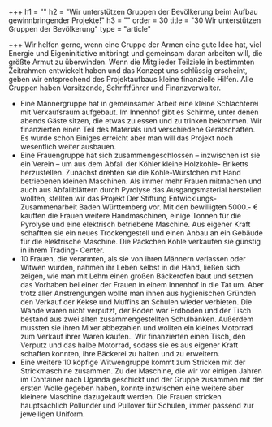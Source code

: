 +++
h1 = ""
h2 = "Wir unterstützen Gruppen der Bevölkerung beim Aufbau gewinnbringender Projekte!"
h3 = ""
order = 30
title = "30 Wir unterstützen Gruppen der Bevölkerung"
type = "article"

+++
Wir helfen gerne, wenn eine Gruppe der Armen eine gute Idee hat, viel Energie und Eigeninitiative mitbringt und gemeinsam daran arbeiten will, die größte Armut zu überwinden. Wenn die Mitglieder Teilziele in bestimmten Zeitrahmen entwickelt haben und das Konzept uns schlüssig erscheint, geben wir entsprechend des Projektaufbaus kleine finanzielle Hilfen. Alle Gruppen haben Vorsitzende, Schriftführer und Finanzverwalter.

* Eine Männergruppe hat in gemeinsamer Arbeit eine kleine Schlachterei mit Verkaufsraum aufgebaut. Im Innenhof gibt es Schirme, unter denen abends Gäste sitzen, die etwas zu essen und zu trinken bekommen. Wir finanzierten einen Teil des Materials und verschiedene Gerätschaften. Es wurde schon Einiges erreicht aber man will das Projekt noch wesentlich weiter ausbauen.
* Eine Frauengruppe hat sich zusammengeschlossen – inzwischen ist sie ein Verein – um aus dem Abfall der Köhler kleine Holzkohle- Briketts herzustellen. Zunächst drehten sie die Kohle-Würstchen mit Hand betriebenen kleinen Maschinen. Als immer mehr Frauen mitmachen und auch aus Abfallblättern durch Pyrolyse das Ausgangsmaterial herstellen wollten, stellten wir das Projekt Der Stiftung Entwicklungs- Zusammenarbeit Baden Württemberg vor. Mit den bewilligten 5000.- € kauften die Frauen weitere Handmaschinen, einige Tonnen für die Pyrolyse und eine elektrisch betriebene Maschine. Aus eigener Kraft schafften sie ein neues Trockengestell und einen Anbau an ein Gebäude für die elektrische Maschine. Die Päckchen Kohle verkaufen sie günstig in ihrem Trading- Center.
* 10 Frauen, die verarmten, als sie von ihren Männern verlassen oder Witwen wurden, nahmen ihr Leben selbst in die Hand, ließen sich zeigen, wie man mit Lehm einen großen Bäckerofen baut und setzten das Vorhaben bei einer der Frauen in einem Innenhof in die Tat um. Aber trotz aller Anstrengungen wollte man ihnen aus hygienischen Gründen den Verkauf der Kekse und Muffins an Schulen wieder verbieten. Die Wände waren nicht verputzt, der Boden war Erdboden und der Tisch bestand aus zwei alten zusammengestellten Schulbänken. Außerdem mussten sie ihren Mixer abbezahlen und wollten ein kleines Motorrad zum Verkauf ihrer Waren kaufen.. Wir finanzierten einen Tisch, den Verputz und das halbe Motorrad, sodass sie es aus eigener Kraft schaffen konnten, ihre Bäckerei zu halten und zu erweitern.
* Eine weitere 10 köpfige Witwengruppe kommt zum Stricken mit der Strickmaschine zusammen. Zu der Maschine, die wir vor einigen Jahren im Container nach Uganda geschickt und der Gruppe zusammen mit der ersten Wolle gegeben haben, konnte inzwischen eine weitere aber kleinere Maschine dazugekauft werden. Die Frauen stricken hauptsächlich Pollunder und Pullover für Schulen, immer passend zur jeweiligen Uniform.